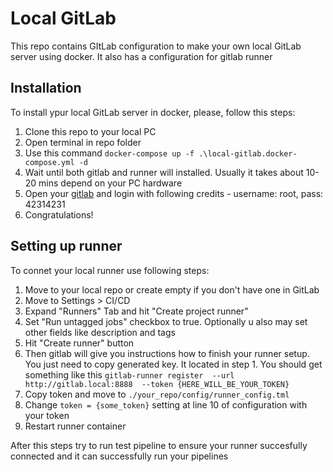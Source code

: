 # Local GitLab

This repo contains GItLab configuration to make your own local GitLab server using docker. It also has a configuration for gitlab runner

## Installation

To install ypur local GitLab server in docker, please, follow this steps:

1. Clone this repo to your local PC
2. Open terminal in repo folder
3. Use this command ```docker-compose up -f .\local-gitlab.docker-compose.yml -d```
4. Wait until both gitlab and runner will installed. Usually it takes about 10-20 mins depend on your PC hardware
5. Open your [gitlab](http:gitlab.local:8888) and login with following credits - username: root, pass: 42314231
6. Congratulations!

## Setting up runner

To connet your local runner use following steps:

1. Move to your local repo or create empty if you don't have one in GitLab
2. Move to Settings > CI/CD
3. Expand "Runners" Tab and hit "Create project runner"
4. Set "Run untagged jobs" checkbox to true. Optionally u also may set other fields like description and tags
5. Hit "Create runner" button
6. Then gitlab will give you instructions how to finish your runner setup. You just need to copy generated key. It located in step 1. You should get something like this ```gitlab-runner register  --url http://gitlab.local:8888  --token {HERE_WILL_BE_YOUR_TOKEN}```
7. Copy token and move to ```./your_repo/config/runner_config.tml```
8. Change ```token = {some_token}``` setting at line 10 of configuration with your token
9. Restart runner container

After this steps try to run test pipeline to ensure your runner succesfully connected and it can successfully run your pipelines
